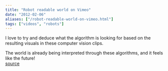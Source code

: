 ```yaml
---
title: "Robot readable world on Vimeo"
date: "2012-02-06"
aliases: ["/robot-readable-world-on-vimeo.html"]
tags: ["videos", "robots"]
---
```

I love to try and deduce what the algorithm is looking for based on the resulting visuals in these computer vision clips.

The world is already being interpreted through these algorithms, and it feels like the future!
<br /><a href="http://vimeo.com/36239715">source</a>
